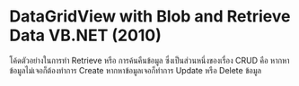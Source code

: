 # DataGridView with Blob and Retrieve Data VB.NET (2010)

โค้ดตัวอย่างในการทำ Retrieve หรือ การค้นคืนข้อมูล ซึ่งเป็นส่วนหนึ่งของเรื่อง CRUD คือ หากหาข้อมูลไม่เจอก็ต้องทำการ Create หากหาข้อมูลเจอก็ทำการ Update หรือ Delete ข้อมูล
